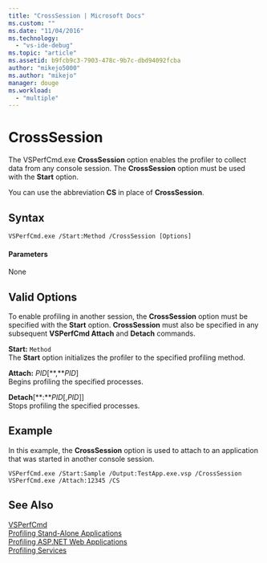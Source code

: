 ```yaml
---
title: "CrossSession | Microsoft Docs"
ms.custom: ""
ms.date: "11/04/2016"
ms.technology: 
  - "vs-ide-debug"
ms.topic: "article"
ms.assetid: b9fcb9c3-7903-478c-9b7c-dbd94092fcba
author: "mikejo5000"
ms.author: "mikejo"
manager: douge
ms.workload: 
  - "multiple"
---
```

# CrossSession
The VSPerfCmd.exe **CrossSession** option enables the profiler to collect data from any console session. The **CrossSession** option must be used with the **Start** option.  
  
 You can use the abbreviation **CS** in place of **CrossSession**.  
  
## Syntax  
  
```  
VSPerfCmd.exe /Start:Method /CrossSession [Options]  
```  
  
#### Parameters  
 None  
  
## Valid Options  
 To enable profiling in another session, the **CrossSession** option must be specified with the **Start** option. **CrossSession** must also be specified in any subsequent **VSPerfCmd Attach** and **Detach** commands.  
  
 **Start:** `Method`  
 The **Start** option initializes the profiler to the specified profiling method.  
  
 **Attach:** *PID*[**,***PID*]  
 Begins profiling the specified processes.  
  
 **Detach**[**:***PID*[,*PID*]]  
 Stops profiling the specified processes.  
  
## Example  
 In this example, the **CrossSession** option is used to attach to an application that was started in another console session.  
  
```  
VSPerfCmd.exe /Start:Sample /Output:TestApp.exe.vsp /CrossSession  
VSPerfCmd.exe /Attach:12345 /CS  
```  
  
## See Also  
 [VSPerfCmd](../profiling/vsperfcmd.md)   
 [Profiling Stand-Alone Applications](../profiling/command-line-profiling-of-stand-alone-applications.md)   
 [Profiling ASP.NET Web Applications](../profiling/command-line-profiling-of-aspnet-web-applications.md)   
 [Profiling Services](../profiling/command-line-profiling-of-services.md)
